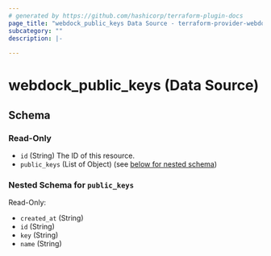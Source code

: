 ```yaml
---
# generated by https://github.com/hashicorp/terraform-plugin-docs
page_title: "webdock_public_keys Data Source - terraform-provider-webdock"
subcategory: ""
description: |-
  
---
```


# webdock_public_keys (Data Source)





<!-- schema generated by tfplugindocs -->
## Schema

### Read-Only

- `id` (String) The ID of this resource.
- `public_keys` (List of Object) (see [below for nested schema](#nestedatt--public_keys))

<a id="nestedatt--public_keys"></a>
### Nested Schema for `public_keys`

Read-Only:

- `created_at` (String)
- `id` (String)
- `key` (String)
- `name` (String)
